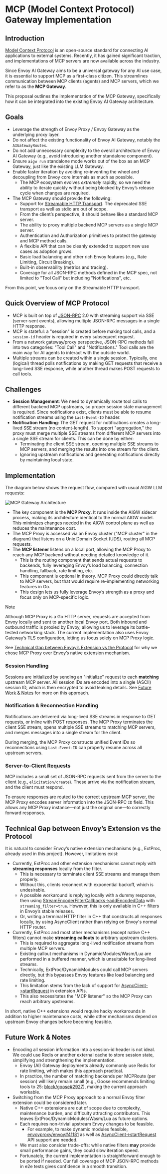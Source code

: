 # MCP (Model Context Protocol) Gateway Implementation

## Introduction

[Model Context Protocol] is an open-source standard for connecting AI applications to external systems.
Recently, it has gained significant traction, and implementations of MCP servers are now available across the industry.

Since Envoy AI Gateway aims to be a universal gateway for any AI use case, it is essential to support MCP as a first-class citizen.
This streamlines communication between MCP clients (agents) and MCP servers, which we refer to as the **MCP Gateway**.

This proposal outlines the implementation of the MCP Gateway, specifically how it can be integrated into the existing Envoy AI Gateway architecture.

## Goals

* Leverage the strength of Envoy Proxy / Envoy Gateway as the underlying proxy layer.
* Do not affect the existing functionality of Envoy AI Gateway, notably the `AIGatewayRoutes`.
* Do not add unnecessary complexity to the overall architecture of Envoy AI Gateway (e.g., avoid introducing another standalone component).
* Ensure `aigw run` standalone mode works out of the box as an MCP Gateway, just like the existing LLM Gateway.
* Enable faster iteration by avoiding re-inventing the wheel and decoupling from Envoy core internals as much as possible.
  * The MCP ecosystem evolves *extremely* rapidly, so we need the ability to iterate quickly without being blocked by Envoy’s release cycle when changes are required.
* The MCP Gateway should provide the following:
  * Support for [Streamable HTTP Transport]. The deprecated SSE transport as well as stdio are out of scope.
  * From the client’s perspective, it should behave like a standard MCP server.
  * The ability to proxy multiple backend MCP servers as a single MCP server.
  * Authentication and Authorization primitives to protect the gateway and MCP method calls.
  * A flexible API that can be cleanly extended to support new use cases as adoption grows.
  * Basic load balancing and other rich Envoy features (e.g., Rate Limiting, Circuit Breaking).
  * Built-in observability (metrics and tracing).
  * Coverage for all JSON-RPC methods defined in the MCP spec, not limited to "Tool Call" but including "Notifications", etc.

From this point, we focus only on the Streamable HTTP transport.

## Quick Overview of MCP Protocol

* MCP is built on top of [JSON-RPC] 2.0 with streaming support via SSE (server-sent events), allowing multiple JSON-RPC messages in a single HTTP response.
* MCP is stateful: a "session" is created before making tool calls, and a `session-id` header is required in every subsequent request.
* From a network gateway/proxy perspective, JSON-RPC methods fall into two categories: "Tool Call" and "Notifications."
  Tool calls are the main way for AI agents to interact with the outside world.
* Multiple streams can be created within a single session. Typically, one (logical) thread polls notifications by making GET requests that receive a long-lived SSE response, while another thread makes POST requests to call tools.

## Challenges

* **Session Management**: We need to dynamically route tool calls to different backend MCP upstreams, so proper session state management is required.
  Since notifications exist, clients must be able to resume notification streams using the `Last-Event-ID` header.
* **Notification Handling**: The GET request for notifications creates a long-lived SSE stream (no content-length). To support "aggregation," the proxy must merge multiple SSE streams from different MCP servers into a single SSE stream for clients. This can be done by either:
  * Terminating the client SSE stream, opening multiple SSE streams to MCP servers, and merging the results into one stream for the client.
  * Ignoring upstream notifications and generating notifications directly by maintaining local state.

## Implementation

The diagram below shows the request flow, compared with usual AIGW LLM requests:

![MCP Gateway Architecture](arch.svg)

* The key component is the **MCP Proxy**. It runs inside the AIGW sidecar process, making its architecture identical to the normal AIGW model. This minimizes changes needed in the AIGW control plane as well as reduces the maintenance cost.
* The MCP Proxy is accessed via an Envoy cluster ("MCP cluster" in the diagram) that listens on a Unix Domain Socket (UDS), routing all MCP requests.
* The **MCP listener** listens on a local port, allowing the MCP Proxy to reach any MCP backend without needing detailed knowledge of it.
  * This is the routing component that sends actual requests to backends, fully leveraging Envoy’s load balancing, connection handling, fallback, rate limiting, etc.
  * This component is optional in theory. MCP Proxy could directly talk to MCP servers, but that would require re-implementing networking features in Go.
  * This design lets us fully leverage Envoy’s strength as a proxy and focus only on MCP-specific logic.

> [!Note]
> Although MCP Proxy is a Go HTTP server, requests are accepted from Envoy locally and sent to another local Envoy port. Both inbound and outbound traffic is proxied by Envoy, allowing us to leverage its battle-tested networking stack. The current implementation also uses Envoy Gateway’s TLS configuration, letting us focus solely on MCP Proxy logic.

See [Technical Gap between Envoy’s Extension vs the Protocol](#technical-gap-between-envoys-extension-vs-the-protocol) for why we chose MCP Proxy over Envoy’s native extension mechanism.

### Session Handling

Sessions are initialized by sending an "initialize" request to each **matching** upstream MCP server.
All session IDs are encoded into a single (ASCII) session ID, which is then encrypted to avoid leaking details.
See [Future Work & Notes](#future-work--notes) for more on this approach.

### Notification & Reconnection Handling

Notifications are delivered via long-lived SSE streams in response to GET requests, or inline with POST responses.
The MCP Proxy terminates the client SSE stream, opens multiple SSE streams to matching MCP servers, and merges messages into a single stream for the client.

During merging, the MCP Proxy constructs unified Event IDs so reconnections using `Last-Event-ID` can properly resume across all upstream servers.

### Server-to-Client Requests

MCP includes a small set of JSON-RPC requests sent from the server to the client (e.g., `elicitation/create`).
These arrive via the notification stream, and the client must respond.

To ensure responses are routed to the correct upstream MCP server, the MCP Proxy encodes server information into the JSON-RPC `ID` field.
This allows any MCP Proxy instance—not just the original one—to correctly forward responses.

## Technical Gap between Envoy’s Extension vs the Protocol

It is natural to consider Envoy’s native extension mechanisms (e.g., ExtProc, already used in this project).
However, limitations exist:

* Currently, ExtProc and other extension mechanisms cannot reply with **streaming responses** locally from the filter.
  * This is necessary to terminate client SSE streams and manage them properly.
  * Without this, clients reconnect with exponential backoff, which is undesirable.
  * A possible workaround is replying locally with a dummy response, then using [StreamEncoderFilterCallbacks->addEncodedData] with `streaming_filter=true`. However, this is only available in C++ filters in Envoy’s stable releases.
  * Or, writing a terminal HTTP filter in C++ that constructs all responses locally, by using AsyncClient rather than relying on Envoy's normal HTTP router.
* Currently, ExtProc and most other mechanisms (except native C++ filters) cannot make **streaming callouts** to arbitrary upstream clusters.
  * This is required to aggregate long-lived notification streams from multiple MCP servers.
  * Existing callout mechanisms in DynamicModules/Wasm/Lua are performed in a buffered manner, which is unsuitable for long-lived streams.
  * Technically, ExtProc/DynamicModules could call MCP servers directly, but this bypasses Envoy features like load balancing and rate limiting.
  * This limitation stems from the lack of support for [AsyncClient->startRequest] in extension APIs.
  * This also necessitates the "MCP listener" so the MCP Proxy can reach arbitrary upstreams.

In short, native C++ extensions would require hacky workarounds in addition to higher maintenance costs, while other mechanisms depend on upstream Envoy changes before becoming feasible.

## Future Work & Notes

* Encoding all session information into a session-id header is not ideal. We could use Redis or another external cache to store session state, simplifying and strengthening the implementation.
  * Envoy (AI) Gateway deployments already commonly use Redis for rate limiting, which makes this approach practical.
  * In practice, the number of matching backends per MCPRoute (per session) will likely remain small (e.g., Goose recommends limiting tools to 25: [block/goose#2927]), making the current approach workable.
* Switching from the MCP Proxy approach to a normal Envoy filter extension could be considered later.
  * Native C++ extensions are out of scope due to complexity, maintenance burden, and difficulty attracting contributors. This leaves ExtProc/DynamicModules/Wasm/Lua as future options.
  * Each requires non-trivial upstream Envoy changes to be feasible.
    * For example, to make dynamic modules feasible, [envoyproxy/envoy#41181] as well as [AsyncClient->startRequest] API support are needed.
  * We must also consider trade-offs: while native filters **may** provide small performance gains, they could slow iteration speed.
  * Fortunately, the current implementation is straightforward enough to be ported if needed.
    Our full coverage of MCP JSON-RPC methods in e2e tests gives confidence in a smooth transition.

[Model Context Protocol]: https://modelcontextprotocol.io/docs/getting-started/intro
[Streamable HTTP Transport]: https://modelcontextprotocol.io/specification/2025-06-18/basic/transports#streamable-http
[JSON-RPC]: https://www.jsonrpc.org/specification
[AsyncClient->startRequest]: https://github.com/envoyproxy/envoy/blob/437946fcbdb4861e09d4d64df83d194b5afe3c57/envoy/http/async_client.h#L494
[StreamEncoderFilterCallbacks->addEncodedData]: https://github.com/envoyproxy/envoy/blob/437946fcbdb4861e09d4d64df83d194b5afe3c57/envoy/http/filter.h#L1038
[envoyproxy/envoy#41087]: https://github.com/envoyproxy/envoy/pull/41087
[block/goose#2927]: https://github.com/block/goose/issues/2927
[envoyproxy/envoy#41181]: https://github.com/envoyproxy/envoy/issues/41181
